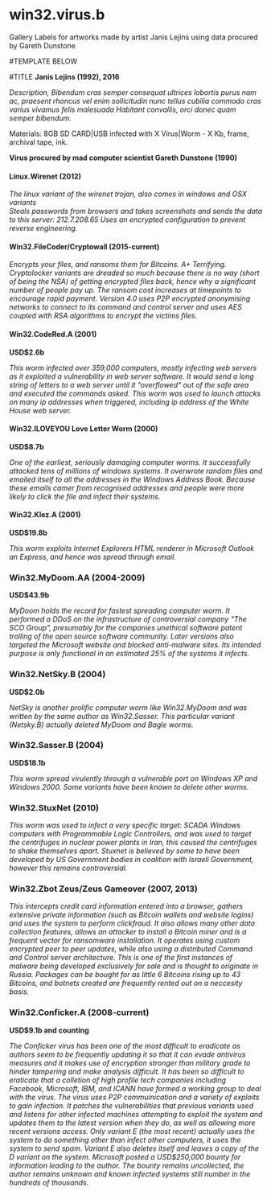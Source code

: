 # win32.virus.b
Gallery Labels for artworks made by artist Janis Lejins using data procured by Gareth Dunstone

#TEMPLATE BELOW


#TITLE
**Janis Lejins (1992), 2016**

*Description, Bibendum cras semper consequat ultrices lobortis purus nam ac, praesent rhoncus vel enim sollicitudin nunc tellus cubilia commodo cras varius vivamus felis malesuada Habitant convallis, orci donec quam semper bibendum.*

Materials: 8GB SD CARD|USB infected with X Virus|Worm - X Kb, frame, archival tape, ink. 

**Virus procured by mad computer scientist Gareth Dunstone (1990)**

#### Linux.Wirenet (2012)
*The linux variant of the wirenet trojan, also comes in windows and OSX variants*  
*Steals passwords from browsers and takes screenshots and sends the data to this server: 212.7.208.65*
*Uses an encrypted configuration to prevent reverse engineering.*

#### Win32.FileCoder/Cryptowall (2015-current)
*Encrypts your files, and ransoms them for Bitcoins.*
*A+ Terrifying.*
*Cryptolocker variants are dreaded so much because there is no way (short of being the NSA) of getting encrypted files back, hence why a significant number of people pay up.*
*The ransom cost increases at timepoints to encourage rapid payment.*
*Version 4.0 uses P2P encrypted anonymising networks to connect to its command and control server and uses AES coupled with RSA algorithms to encrypt the victims files.*

#### Win32.CodeRed.A (2001)
**USD$2.6b**

*This worm infected over 359,000 computers, mostly infecting web servers as it exploited a vulnerability in web server software.*
*It would send a long string of letters to a web server until it "overflowed" out of the safe area and executed the commands asked.*
*This worm was used to launch attacks on many ip addresses when triggered, including ip address of the White House web server.*

#### Win32.ILOVEYOU Love Letter Worm (2000)
**USD$8.7b**

*One of the earliest, seriously damaging computer worms.*
*It successfully attacked tens of millions of windows systems. It overwrote random files and emailed itself to all the addresses in the Windows Address Book.*
*Because these emails camer from recognised addresses and people were more likely to click the file and infect their systems.*

#### Win32.Klez.A (2001)
**USD$19.8b**

*This worm exploits Internet Explorers HTML renderer in Microsoft Outlook an Express, and hence was spread through email.*

### Win32.MyDoom.AA (2004-2009)
**USD$43.9b**

*MyDoom holds the record for fastest spreading computer worm.*
*It performed a DDoS on the infrastructure of controversial company "The SCO Group", presumably for the companies unethical software patent trolling of the open source software community. Later versions also targeted the Microsoft website and blocked anti-malware sites.*
*Its intended purpose is only functional in an estimated 25% of the systems it infects.*

### Win32.NetSky.B (2004)
**USD$2.0b**

*NetSky is another prolific computer worm like Win32.MyDoom and was written by the same author as Win32.Sasser.*
*This particular variant (Netsky.B) actually deleted MyDoom and Bagle worms.*

### Win32.Sasser.B (2004) 
**USD$18.1b**

*This worm spread virulently through a vulnerable port on Windows XP and Windows 2000.*
*Some variants have been known to delete other worms.*

### Win32.StuxNet (2010)
*This worm was used to infect a very specific target: SCADA Windows computers with Programmable Logic Controllers, and was used to target the centrifuges in nuclear power plants in Iran, this caused the centrifuges to shake themselves apart.*
*Stuxnet is believed by some to have been developed by US Government bodies in coalition with Israeli Government, however this remains controversial.*

### Win32.Zbot Zeus/Zeus Gameover (2007, 2013)
*This intercepts credit card information entered into a browser, gathers extensive private information (such as Bitcoin wallets and website logins) and uses the system to perform clickfraud.*
*It also allows many other data collection features, allows an attacker to install a Bitcoin miner and is a frequent vector for ransomware installation.*
*It operates using custom encrypted peer to peer updates, while also using a distributed Command and Control server architecture.*
*This is one of the first instances of malware being developed exclusively for sale and is thought to originate in Russia. Packages can be bought for as little 6 Bitcoins rising up to 43 Bitcoins, and botnets created are frequently rented out on a neccesity basis.*

### Win32.Conficker.A (2008-current) 
**USD$9.1b and counting**

*The Conficker virus has been one of the most difficult to eradicate as authors seem to be frequently updating it so that it can evade antivirus measures and it makes use of encryption stronger than military grade to hinder tampering and make analysis difficult.*
*It has been so difficult to eraticate that a colletion of high profile tech companies including Facebook, Microsoft, IBM, and ICANN have formed a working group to deal with the virus.*
*The virus uses P2P commuinication and a variety of exploits to gain infection. It patches the vulnerabilities that previous variants used and listens for other infected machines attempting to exploit the system and updates them to the latest version when they do, as well as allowing more recent versions access.*
*Only variant E (the most recent) actually uses the system to do something other than infect other computers, it uses the system to send spam. Variant E also deletes itself and leaves a copy of the D variant on the system.*
*Microsoft posted a USD$250,000 bounty for information leading to the author.*
*The bounty remains uncollected, the author remains unknown and known infected systems still number in the hundreds of thousands.*
